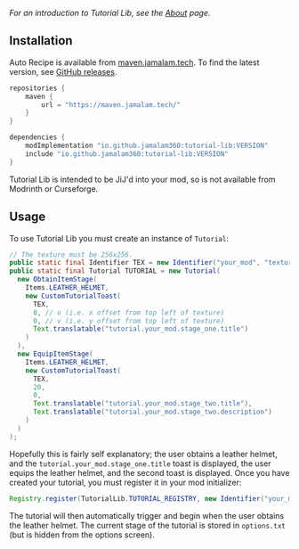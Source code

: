 _For an introduction to Tutorial Lib, see the [About](about.md) page._

## Installation

Auto Recipe is available from [maven.jamalam.tech](https://maven.jamalam.tech/).
To find the latest version, see
[GitHub releases](https://github.com/JamCoreModding/tutorial-lib).

```groovy
repositories {
    maven {
        url = "https://maven.jamalam.tech/"
    }
}

dependencies {
    modImplementation "io.github.jamalam360:tutorial-lib:VERSION"
    include "io.github.jamalam360:tutorial-lib:VERSION"
}
```

Tutorial Lib is intended to be JiJ'd into your mod, so is not available from
Modrinth or Curseforge.

## Usage

To use Tutorial Lib you must create an instance of `Tutorial`:

```java
// The texture must be 256x256.
public static final Identifier TEX = new Identifier("your_mod", "textures/gui/toast.png");
public static final Tutorial TUTORIAL = new Tutorial(
  new ObtainItemStage(
    Items.LEATHER_HELMET,
    new CustomTutorialToast(
      TEX,
      0, // u (i.e. x offset from top left of texture)
      0, // v (i.e. y offset from top left of texture)
      Text.translatable("tutorial.your_mod.stage_one.title")
    )
  ),
  new EquipItemStage(
    Items.LEATHER_HELMET,
    new CustomTutorialToast(
      TEX,
      20,
      0,
      Text.translatable("tutorial.your_mod.stage_two.title"),
      Text.translatable("tutorial.your_mod.stage_two.description")
    )
  )
);
```

Hopefully this is fairly self explanatory; the user obtains a leather helmet,
and the `tutorial.your_mod.stage_one.title` toast is displayed, the user equips
the leather helmet, and the second toast is displayed. Once you have created
your tutorial, you must register it in your mod initializer:

```java
Registry.register(TutorialLib.TUTORIAL_REGISTRY, new Identifier("your_mod", "tutorial"), TUTORIAL);
```

The tutorial will then automatically trigger and begin when the user obtains the
leather helmet. The current stage of the tutorial is stored in `options.txt`
(but is hidden from the options screen).
